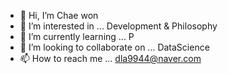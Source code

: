 - 👋 Hi, I’m Chae won
- 👀 I’m interested in ... Development & Philosophy
- 🌱 I’m currently learning ... P
- 💞️ I’m looking to collaborate on ... DataScience
- 📫 How to reach me ... dla9944@naver.com

<!---
dla9944/dla9944 is a ✨ special ✨ repository because its `README.md` (this file) appears on your GitHub profile.
You can click the Preview link to take a look at your changes.
--->
